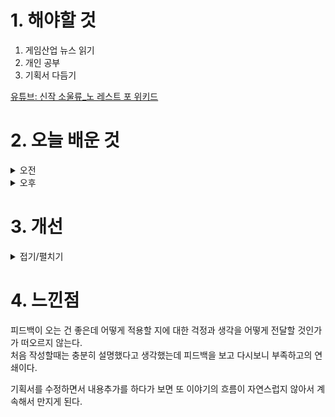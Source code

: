 
# 1. 해야할 것

1. 게임산업 뉴스 읽기 
2. 개인 공부  
3. 기획서 다듬기

[유튜브: 신작 소울류_노 레스트 포 위키드](https://www.youtube.com/watch?v=C69WVCYujQE)


# 2. 오늘 배운 것

<details>
<summary>오전</summary>

## 오늘의 뉴스



■ BIC 함께 만든다, '빅커넥터즈' 공식 모집
부산광역시와 부산정보산업진흥원, 부산인디커넥트페스티벌조직위원회는 제10회 부산인디커넥트페스티벌(이하 BIC 페스티벌)을 함께 만들어 갈 BIC 공식 인디게임 팬덤 ‘빅커넥터즈’ 4기를 4월 22일부터 5월 17일까지 모집합니다.

■ 던전앤파이터 모바일, 5월 21일 중국 상륙 
네오플의 '던전앤파이터 모바일'이 오는 5월 21일, 중국 서비스를 시작합니다. 현재도 '던전앤파이터 모바일'은 중국 내에서 공식 홈페이지와 '웨이신', 'QQ', '탭탭'등의 플랫폼을 통해 사전 예약을 진행 중이며 '지하성과용사: 기원'이라는 이름으로 텐센트를 통해 서비스될 예정입니다.

■ '퍼스트 버서커: 카잔', 2차 FGT 참가자 모집 
넥슨은 오는 5월 15일부터 19일까지 '퍼스트 버서커: 카잔'의 2차 FGT를 실시한다고 밝혔습니다. 네오플에서는 이번 2차 FGT에서 1차 FGT에서 호평을 받은 보스전 외에도 다양한 콘텐츠 및 개선된 게임플레이를 선보이는 한편, 개선된 콘텐츠에 대한 피드백을 수집해 한층 더 완성 도를 높일 것이라고 밝혔습니다.

■ 인텔, 한스 촹 아시아 태평양 지역 총괄 선임
인텔이 오늘 아시아태평양(일본 및 인도 포함, 중국 제외) 지역을 총괄할 신임 세일즈, 마케팅 및 커뮤니케이션 그룹(SMG) 임원 인사를 발표했습니다. 신임 한스 촹 APJ GMG 총괄은, "변화를 추진중인 인텔에서도 가장 다양하고 빠르게 성장하는 지역 중 하나인 아시아태평양에서  인텔의 성장과 혁신을 이끌게 되어 기쁘다"라며, "지역내 파트너의 강점을 활용하고 투명하고 안전한 방식으로 고객을 지원하는 개방형 에코시스템을 구축하기 위한 노력을 지속하는 것이 아시아태평양 지역에서 장기적인 성공을 거두는 데 핵심이 될 것"이라고 밝혔습니다.       

■ 언리얼 페스트 2024, 5월 10일까지 연사 모집 
에픽게임즈 코리아가 오는 8월 28일부터 29일까지 양일 간 롯데호텔 월드에서 개최하는 '언리얼 페스트 2024'에서 강연 발표자를 모집합니다. '언리얼 페스트 2024'에 연사로 참여하고자 하는 이는 발표자 모집 페이지에서 약력과 분야, 제품군 및 주제 등 발표와 관련된 정보를 기재한 신청서를 제출하면 됩니다.

■ 클라우드 모바일 게임 플랫폼 Now.gg, 1억 이용자 돌파
나우닷지지(대표 로젠 샤르마)는 자사에서 서비스 중인 동명의 클라우드 모바일 게임 플랫폼 '나우닷지지(now.gg)'의 이용자가 최근 1억 명을 돌파하며 세계 최대 규모의 클라우드 게임 플랫폼으로 성장했다고 오늘 공식 발표했습니다. 개발사는 그동안 개발해온 게임 클라이언트를 나우닷지지에 업로드하면, 여러 플랫폼에서 지원되는 고성능 클라우드 환경으로 전환되는 작업이 진행되며, 추후 결제 시스템이 통합되면 게임용 웹샵도 자동으로 생성되는 방식으로 나우닷지지에 입점할 수 있습니다.

■ 엘든 링, PlayX4에서 특별전 열린다 
반다이남코 엔터테인먼트 코리아는 오는 5월 23일부터 4일간 고양 킨텍스 제1전시장에서 진행되는 'PlayX4'에서 '엘든 링 특별전'을 진행할 예정이라 밝혔습니다. 또한, 이번에 등장하는 가시공 메스메르의 투구는 반남코리아 공식 스토어에서 한정 수량으로 판매될 예정입니다.   


</details>


<details>
<summary>오후</summary>

## 거울미로 기획서 다듬기

![image](https://github.com/JM94Ent/TIL-WIL/assets/143363550/4dffee25-db4a-4683-b497-081f58a08dde)

![image](https://github.com/JM94Ent/TIL-WIL/assets/143363550/afe28b16-da87-4f78-8aa4-ce95d7791a30)

</details>




# 3. 개선


<details>
<summary>접기/펼치기</summary>


</details>



# 4. 느낀점
피드백이 오는 건 좋은데 어떻게 적용할 지에 대한 걱정과 생각을 어떻게 전달할 것인가가 떠오르지 않는다.\
처음 작성할때는 충분히 설명했다고 생각했는데 피드백을 보고 다시보니 부족하고의 연쇄이다.

기획서를 수정하면서 내용추가를 하다가 보면 또 이야기의 흐름이 자연스럽지 않아서 계속해서 만지게 된다.

